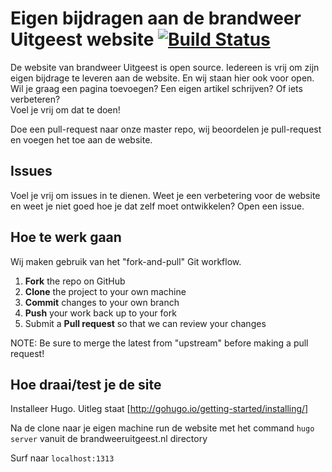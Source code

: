 # Eigen bijdragen aan de brandweer Uitgeest website [![Build Status](https://travis-ci.org/SvenKortekaas/brandweeruitgeest.nl.svg?branch=master)](https://travis-ci.org/SvenKortekaas/brandweeruitgeest.nl)

De website van brandweer Uitgeest is open source. Iedereen is vrij om zijn eigen bijdrage te leveren aan de website. En wij staan hier ook voor open. Wil je graag een pagina toevoegen? Een eigen artikel schrijven? Of iets verbeteren?  
Voel je vrij om dat te doen!  

Doe een pull-request naar onze master repo, wij beoordelen je pull-request en voegen het toe aan de website.  

## Issues

Voel je vrij om issues in te dienen. Weet je een verbetering voor de website en weet je niet goed hoe je dat zelf moet ontwikkelen? Open een issue.  

## Hoe te werk gaan

Wij maken gebruik van het "fork-and-pull" Git workflow.

 1. **Fork** the repo on GitHub
 2. **Clone** the project to your own machine
 3. **Commit** changes to your own branch
 4. **Push** your work back up to your fork
 5. Submit a **Pull request** so that we can review your changes

NOTE: Be sure to merge the latest from "upstream" before making a pull request!

## Hoe draai/test je de site

Installeer Hugo. Uitleg staat [http://gohugo.io/getting-started/installing/]  

Na de clone naar je eigen machine run de website met het command `hugo server` vanuit de brandweeruitgeest.nl directory  

Surf naar `localhost:1313`  
